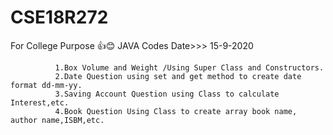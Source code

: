 # CSE18R272
For College Purpose
👍😊
JAVA Codes 
Date>>> 
      15-9-2020
              
              
              1.Box Volume and Weight /Using Super Class and Constructors.
              2.Date Question using set and get method to create date format dd-mm-yy.
              3.Saving Account Question using Class to calculate Interest,etc.
              4.Book Question Using Class to create array book name, author name,ISBM,etc.
